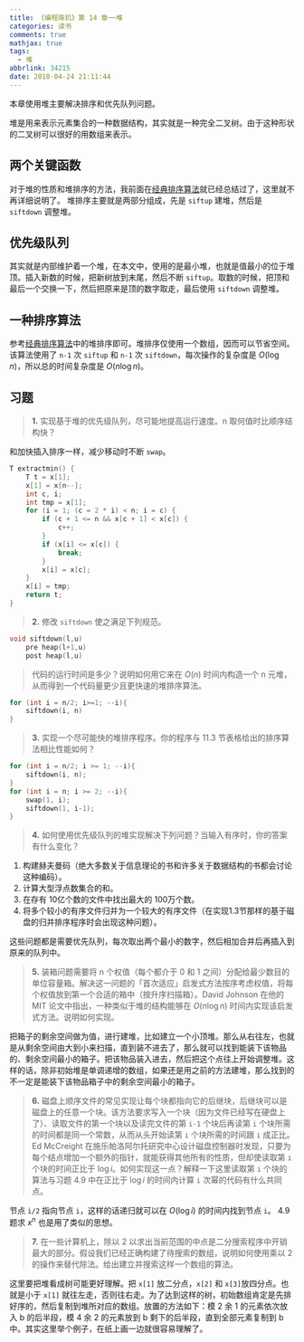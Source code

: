 ```yaml
---
title: 《编程珠玑》第 14 章──堆
categories: 读书
comments: true
mathjax: true
tags:
  - 堆
abbrlink: 34215
date: 2018-04-24 21:11:44
---
```


本章使用堆主要解决排序和优先队列问题。

<!--more-->

堆是用来表示元素集合的一种数据结构，其实就是一种完全二叉树。由于这种形状的二叉树可以很好的用数组来表示。

## 两个关键函数

对于堆的性质和堆排序的方法，我前面在[经典排序算法](/posts/39573/)就已经总结过了，这里就不再详细说明了。
堆排序主要就是两部分组成，先是 `siftup` 建堆，然后是 `siftdown` 调整堆。

## 优先级队列

其实就是内部维护着一个堆，在本文中，使用的是最小堆，也就是值最小的位于堆顶。插入新数的时候，把新树放到末尾，然后不断 `siftup`。取数的时候，把顶和最后一个交换一下，然后把原来是顶的数字取走，最后使用 `siftdown` 调整堆。

## 一种排序算法

参考[经典排序算法](/posts/39573/)中的堆排序即可。堆排序仅使用一个数组，因而可以节省空间。该算法使用了 `n-1` 次 `siftup` 和 `n-1` 次 `siftdown`，每次操作的复杂度是 $O\left(\log n\right)$，所以总的时间复杂度是 $O\left(n\log n\right)$。

## 习题

>**1.** 实现基于堆的优先级队列，尽可能地提高运行速度。n 取何值时比顺序结构快？

和加快插入排序一样，减少移动时不断 `swap`。

```cpp
T extractmin() {
    T t = x[1];
    x[1] = x[n--];
    int c, i;
    int tmp = x[1];
    for (i = 1; (c = 2 * i) < n; i = c) {
        if (c + 1 <= n && x[c + 1] < x[c]) {
            c++;
        }
        if (x[i] <= x[c]) {
            break;
        }
        x[i] = x[c];
    }
    x[i] = tmp;
    return t;
}
```

>**2.** 修改 `siftdown` 使之满足下列规范。
```cpp
void siftdown(l,u)
    pre heap(l+1,u)
    post heap(l,u)
```
>代码的运行时间是多少？说明如何用它来在 $O\left(n\right)$ 时间内构造一个 n 元堆，从而得到一个代码量更少且更快速的堆排序算法。

```cpp
for (int i = n/2; i>=1; --i){
    siftdown(i, n)
}
```

>**3.** 实现一个尽可能快的堆排序程序。你的程序与 11.3 节表格给出的排序算法相比性能如何？

```cpp
for (int i = n/2; i >= 1; --i){
    siftdown(i, n);
}
for (int i = n; i >= 2; --i){
    swap(1, i);
    siftdown(1, i-1);
}
```

>**4.** 如何使用优先级队列的堆实现解决下列问题？当输入有序时，你的答案有什么变化？
1. 构建赫夫曼码（绝大多数关于信息理论的书和许多关于数据结构的书都会讨论这种编码）。
2. 计算大型浮点数集合的和。
3. 在存有 10亿个数的文件中找出最大的 100万个数。
4. 将多个较小的有序文件归并为一个较大的有序文件（在实现1.3节那样的基于磁盘的归并排序程序时会出现这种问题）。

这些问题都是需要优先队列，每次取出两个最小的数字，然后相加合并后再插入到原来的队列中。

>**5.** 装箱问题需要将 n 个权值（每个都介于 0 和 1 之间）分配给最少数目的单位容量箱。解决这一问题的「首次适应」启发式方法按序考虑权值，将每个权值放到第一个合适的箱中（按升序扫描箱）。David Johnson 在他的 MIT 论文中指出，一种类似于堆的结构能够在 $O\left(n \log n\right)$ 时间内实现该启发式方法。说明如何实现。

把箱子的剩余空间做为值，进行建堆，比如建立一个小顶堆。那么从右往左，也就是从剩余空间由大到小来扫描，直到装不进去了，那么就可以找到能装下该物品的、剩余空间最小的箱子。把该物品装入进去，然后把这个点往上开始调整堆。这样的话，除非初始堆是单调递增的数组，如果还是用之前的方法建堆，那么找到的不一定是能装下该物品箱子中的剩余空间最小的箱子。

>**6.** 磁盘上顺序文件的常见实现让每个块都指向它的后继块，后继块可以是磁盘上的任意一个块。该方法要求写入一个块（因为文件已经写在硬盘上了）、读取文件的第一个块以及读完文件的第 `i-1` 个块后再读第 `i` 个块所需的时间都是同一个常数，从而从头开始读第 `i` 个块所需的时间跟 `i` 成正比。Ed McCreight 在施乐帕洛阿尔托研究中心设计磁盘控制器时发现，只要为每个结点增加一个额外的指针，就能获得其他所有的性质，但却使读取第 `i` 个块的时间正比于 $\log i$。如何实现这一点？解释一下这里读取第 `i` 个块的算法与习题 4.9 中在正比于 $\log i$ 的时间内计算 `i` 次幂的代码有什么共同点。

节点 `i/2` 指向节点 `i`，这样的话递归就可以在 $O\left(\log i\right)$ 的时间内找到节点 `i`。
4.9 题求 $x^n$ 也是用了类似的思想。

>**7.** 在一些计算机上，除以 2 以求出当前范围的中点是二分搜索程序中开销最大的部分。假设我们已经正确构建了待搜索的数组，说明如何使用乘以 2 的操作来替代除法。给出建立并搜索这样一个数组的算法。

这里要把堆看成树可能更好理解。把 `x[1]` 放二分点，`x[2]` 和 `x[3]`放四分点。也就是小于 `x[1]` 就往左走，否则往右走。为了达到这样的树，初始数组肯定是先排好序的，然后复制到堆所对应的数组。放置的方法如下：模 2 余 1 的元素依次放入 b 的后半段，模 4 余 2 的元素放到 b 剩下的后半段，直到全部元素复制到 b 中。其实这里举个例子，在纸上画一边就很容易理解了。
